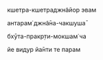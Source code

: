 кшетра-кшетраджн̃айор эвам

антарам̇ джн̃а̄на-чакшуша̄

бхӯта-пракр̣ти-мокшам̇ ча

йе видур йа̄нти те парам